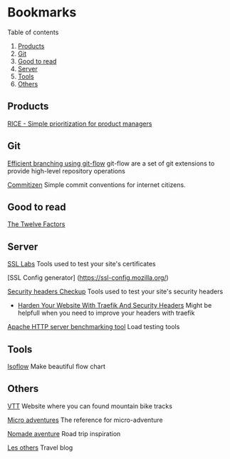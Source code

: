 # Bookmarks

Table of contents

1. [Products](#products)
2. [Git](#Git)
3. [Good to read](#Good-to-read)
4. [Server](#server)
5. [Tools](#tools)
6. [Others](#others)

## Products

[RICE - Simple prioritization for product managers](https://www.intercom.com/blog/rice-simple-prioritization-for-product-managers)

## Git
[Efficient branching using git-flow](https://danielkummer.github.io/git-flow-cheatsheet/) git-flow are a set of git extensions to provide high-level repository operations


[Commitizen](http://commitizen.github.io/cz-cli/) Simple commit conventions for internet citizens.

## Good to read

[The Twelve Factors](https://12factor.net/) 

## Server

[SSL Labs](www.ssllabs.com) Tools used to test your site's certificates

[SSL Config generator] (https://ssl-config.mozilla.org/)

[Security headers Checkup](https://securityheaders.com/) Tools used to test your site's security headers
- [Harden Your Website With Traefik And Security Headers](https://levelup.gitconnected.com/harden-your-website-with-traefik-and-security-headers-a595844c4f1b) Might be helpfull when you need to improve your headers with traefik

[Apache HTTP server benchmarking tool](https://httpd.apache.org/docs/2.4/programs/ab.html) Load testing tools

## Tools
[Isoflow](https://isoflow.io/) Make beautiful flow chart

## Others

[VTT](https://sitesvtt.ffc.fr/) Website where you can found mountain bike tracks

[Micro adventures](https://chilowe.com/) The reference for micro-adventure

[Nomade aventure](https://www.nomade-aventure.com/) Road trip inspiration

[Les others](https://www.lesothers.com) Travel blog
